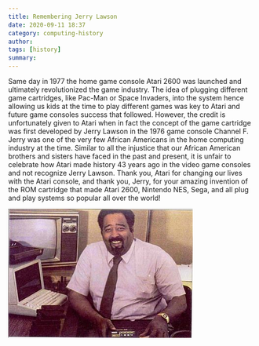 ```yaml
---
title: Remembering Jerry Lawson 
date: 2020-09-11 18:37
category: computing-history 
author: 
tags: [history]
summary: 
---
```


Same day in 1977 the home game console Atari 2600 was launched and ultimately revolutionized the game industry. The idea of plugging different game cartridges, like Pac-Man or Space Invaders, into the system hence allowing us kids at the time to play different games was key to Atari and future game consoles success that followed. However, the credit is unfortunately given to Atari when in fact the concept of the game cartridge was first developed by Jerry Lawson in the 1976 game console Channel F. Jerry was one of the very few African Americans in the home computing industry at the time. Similar to all the injustice that our African American brothers and sisters have faced in the past and present, it is unfair to celebrate how Atari made history 43 years ago in the video game consoles and not recognize Jerry Lawson. Thank you, Atari for changing our lives with the Atari console, and thank you, Jerry, for your amazing invention of the ROM cartridge that made Atari 2600, Nintendo NES, Sega, and all plug and play systems so popular all over the world!

![Jerry Lawson](/assets/images/vintage_computing/jerrylawson.jpg)